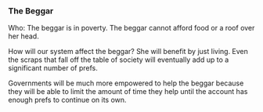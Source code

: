 ### The Beggar



Who: The beggar is in poverty. The beggar cannot afford food or a roof over her head.



How will our system affect the beggar? She will benefit by just living. Even the scraps that fall off the table of society will eventually add up to a significant number of prefs.



Governments will be much more empowered to help the beggar because they will be able to limit the amount of time they help until the account has enough prefs to continue on its own.


